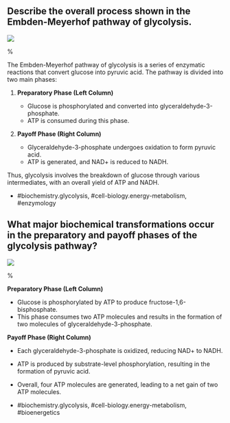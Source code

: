 ## Describe the overall process shown in the Embden-Meyerhof pathway of glycolysis.

![](https://cdn.mathpix.com/cropped/2024_06_22_72be502b9adf6feeeb25g-1.jpg?height=832&width=1190&top_left_y=204&top_left_x=176)

%

The Embden-Meyerhof pathway of glycolysis is a series of enzymatic reactions that convert glucose into pyruvic acid. The pathway is divided into two main phases:

1. **Preparatory Phase (Left Column)**
   - Glucose is phosphorylated and converted into glyceraldehyde-3-phosphate.
   - ATP is consumed during this phase.

2. **Payoff Phase (Right Column)**
   - Glyceraldehyde-3-phosphate undergoes oxidation to form pyruvic acid.
   - ATP is generated, and NAD+ is reduced to NADH.

Thus, glycolysis involves the breakdown of glucose through various intermediates, with an overall yield of ATP and NADH.

- #biochemistry.glycolysis, #cell-biology.energy-metabolism, #enzymology

## What major biochemical transformations occur in the preparatory and payoff phases of the glycolysis pathway?

![](https://cdn.mathpix.com/cropped/2024_06_22_72be502b9adf6feeeb25g-1.jpg?height=832&width=1190&top_left_y=204&top_left_x=176)

%

**Preparatory Phase (Left Column)**
- Glucose is phosphorylated by ATP to produce fructose-1,6-bisphosphate.
- This phase consumes two ATP molecules and results in the formation of two molecules of glyceraldehyde-3-phosphate.

**Payoff Phase (Right Column)**
- Each glyceraldehyde-3-phosphate is oxidized, reducing NAD+ to NADH.
- ATP is produced by substrate-level phosphorylation, resulting in the formation of pyruvic acid.
- Overall, four ATP molecules are generated, leading to a net gain of two ATP molecules.

- #biochemistry.glycolysis, #cell-biology.energy-metabolism, #bioenergetics